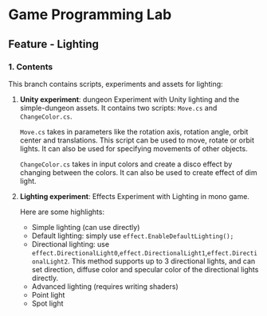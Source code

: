 # Game Programming Lab

## Feature - Lighting

### 1. Contents
This branch contains scripts, experiments and assets for lighting:

1. **Unity experiment**: dungeon
   Experiment with Unity lighting and the simple-dungeon assets. It contains two 
   scripts: `Move.cs` and `ChangeColor.cs`.
    
    `Move.cs` takes in parameters like the rotation axis, rotation angle, orbit center 
     and translations. This script can be used to move, rotate or orbit lights. It
    can also be used for specifying movements of other objects.
   
    `ChangeColor.cs` takes in input colors and create a disco effect by changing between the colors.
     It can also be used to create effect of dim light.

    
2. **Lighting experiment**: Effects
    Experiment with Lighting in mono game.

    Here are some highlights:
    
    - Simple lighting (can use directly)
    
    * Default lighting: simply use `effect.EnableDefaultLighting();`
    * Directional lighting: use `effect.DirectionalLight0`,`effect.DirectionalLight1`,`effect.DirectionalLight2`. This method supports
    up to 3 directional lights, and can set direction, diffuse color and specular color of the directional lights directly.
    
    - Advanced lighting (requires writing shaders)
    * Point light
    * Spot light


